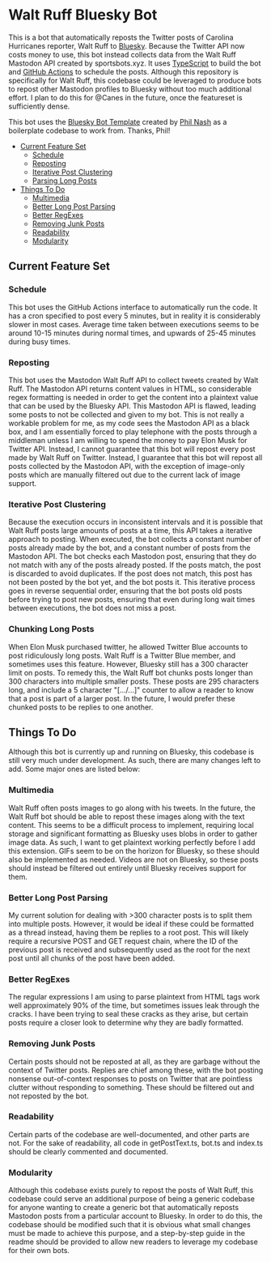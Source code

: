 # Walt Ruff Bluesky Bot

This is a bot that automatically reposts the Twitter posts of Carolina Hurricanes reporter, Walt Ruff to [Bluesky](https://bsky.app/). Because the Twitter API now costs money to use, this bot instead collects data from the Walt Ruff Mastodon API created by sportsbots.xyz. It uses [TypeScript](https://www.typescriptlang.org/) to build the bot and [GitHub Actions](https://docs.github.com/en/actions) to schedule the posts. Although this repository is specifically for Walt Ruff, this codebase could be leveraged to produce bots to repost other Mastodon profiles to Bluesky without too much additional effort. I plan to do this for @Canes in the future, once the featureset is sufficiently dense. 

This bot uses the [Bluesky Bot Template](https://github.com/philnash/bsky-bot) created by [Phil Nash](https://github.com/philnash) as a boilerplate codebase to work from. Thanks, Phil!

* [Current Feature Set](#current-feature-set)
  * [Schedule](#schedule)
  * [Reposting](#reposting)
  * [Iterative Post Clustering](#iterative-post-clustering)
  * [Parsing Long Posts](#parsing-long-posts)
* [Things To Do](#things-to-do)
  * [Multimedia](#multimedia)
  * [Better Long Post Parsing](#better-long-post-parsing)
  * [Better RegExes](#better-regexes)
  * [Removing Junk Posts](#removing-junk-posts)
  * [Readability](#readability)
  * [Modularity](#modularity)


## Current Feature Set

### Schedule
This bot uses the GitHub Actions interface to automatically run the code. It has a cron specified to post every 5 minutes, but in reality it is considerably slower in most cases. Average time taken between executions seems to be around 10-15 minutes during normal times, and upwards of 25-45 minutes during busy times.

### Reposting
This bot uses the Mastodon Walt Ruff API to collect tweets created by Walt Ruff. The Mastodon API returns content values in HTML, so considerable regex formatting is needed in order to get the content into a plaintext value that can be used by the Bluesky API. This Mastodon API is flawed, leading some posts to not be collected and given to my bot. This is not really a workable problem for me, as my code sees the Mastodon API as a black box, and I am essentially forced to play telephone with the posts through a middleman unless I am willing to spend the money to pay Elon Musk for Twitter API. Instead, I cannot guarantee that this bot will repost every post made by Walt Ruff on Twitter. Instead, I guarantee that this bot will repost all posts collected by the Mastodon API, with the exception of image-only posts which are manually filtered out due to the current lack of image support.

### Iterative Post Clustering 
Because the execution occurs in inconsistent intervals and it is possible that Walt Ruff posts large amounts of posts at a time, this API takes a iterative approach to posting. When executed, the bot collects a constant number of posts already made by the bot, and a constant number of posts from the Mastodon API. The bot checks each Mastodon post, ensuring that they do not match with any of the posts already posted. If the posts match, the post is discarded to avoid duplicates. If the post does not match, this post has not been posted by the bot yet, and the bot posts it. This iterative process goes in reverse sequential order, ensuring that the bot posts old posts before trying to post new posts, ensuring that even during long wait times between executions, the bot does not miss a post.

### Chunking Long Posts
When Elon Musk purchased twitter, he allowed Twitter Blue accounts to post ridiculously long posts. Walt Ruff is a Twitter Blue member, and sometimes uses this feature. However, Bluesky still has a 300 character limit on posts. To remedy this, the Walt Ruff bot chunks posts longer than 300 characters into multiple smaller posts. These posts are 295 characters long, and include a 5 character "[.../...]" counter to allow a reader to know that a post is part of a larger post. In the future, I would prefer these chunked posts to be replies to one another. 

## Things To Do
Although this bot is currently up and running on Bluesky, this codebase is still very much under development. As such, there are many changes left to add. Some major ones are listed below:

### Multimedia
Walt Ruff often posts images to go along with his tweets. In the future, the Walt Ruff bot should be able to repost these images along with the text content. This seems to be a difficult process to implement, requiring local storage and significant formatting as Bluesky uses blobs in order to gather image data. As such, I want to get plaintext working perfectly before I add this extension. GIFs seem to be on the horizon for Bluesky, so these should also be implemented as needed. Videos are not on Bluesky, so these posts should instead be filtered out entirely until Bluesky receives support for them. 

### Better Long Post Parsing
My current solution for dealing with >300 character posts is to split them into multiple posts. However, it would be ideal if these could be formatted as a thread instead, having them be replies to a root post. This will likely require a recursive POST and GET request chain, where the ID of the previous post is received and subsequently used as the root for the next post until all chunks of the post have been added. 

### Better RegExes
The regular expressions I am using to parse plaintext from HTML tags work well approximately 90% of the time, but sometimes issues leak through the cracks. I have been trying to seal these cracks as they arise, but certain posts require a closer look to determine why they are badly formatted.

### Removing Junk Posts
Certain posts should not be reposted at all, as they are garbage without the context of Twitter posts. Replies are chief among these, with the bot posting nonsense out-of-context responses to posts on Twitter that are pointless clutter without responding to something. These should be filtered out and not reposted by the bot. 

### Readability
Certain parts of the codebase are well-documented, and other parts are not. For the sake of readability, all code in getPostText.ts, bot.ts and index.ts should be clearly commented and documented.

### Modularity
Although this codebase exists purely to repost the posts of Walt Ruff, this codebase could serve an additional purpose of being a generic codebase for anyone wanting to create a generic bot that automatically reposts Mastodon posts from a particular account to Bluesky. In order to do this, the codebase should be modified such that it is obvious what small changes must be made to achieve this purpose, and a step-by-step guide in the readme should be provided to allow new readers to leverage my codebase for their own bots. 
